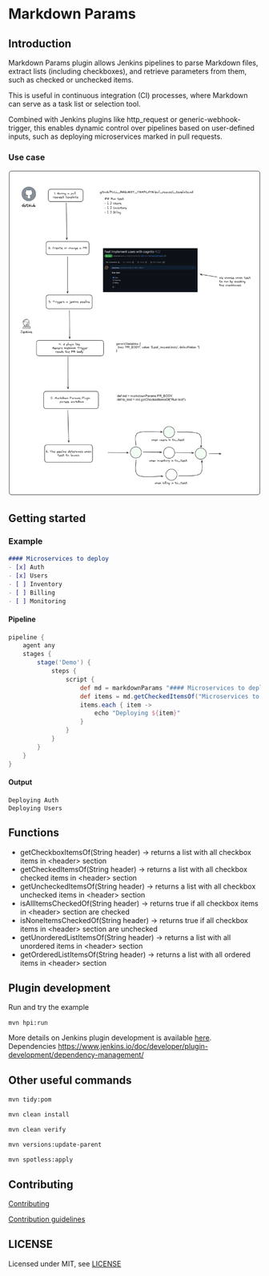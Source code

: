 # Markdown Params

## Introduction

Markdown Params plugin allows Jenkins pipelines to parse Markdown files, extract lists (including checkboxes), and retrieve parameters from them, such as checked or unchecked items. 

This is useful in continuous integration (CI) processes, where Markdown can serve as a task list or selection tool. 

Combined with Jenkins plugins like http_request or generic-webhook-trigger, this enables dynamic control over pipelines based on user-defined inputs, such as deploying microservices marked in pull requests.

### Use case

![use case diagram](doc/usecase.png)



## Getting started

### Example
```markdown
#### Microservices to deploy
- [x] Auth
- [x] Users
- [ ] Inventory
- [ ] Billing
- [ ] Monitoring
```
#### Pipeline
```groovy
pipeline {
    agent any
    stages {
        stage('Demo') {
            steps {
                script {
                    def md = markdownParams "#### Microservices to deploy\n- [x] Auth\n- [x] Users\n- [ ] Inventory\n- [ ] Billing\n- [ ] Monitoring"
                    def items = md.getCheckedItemsOf("Microservices to deploy")
                    items.each { item ->
                        echo "Deploying ${item}"
                    }
                }
            }
        }
    }
}
```
#### Output
```text
Deploying Auth
Deploying Users
```


## Functions

* getCheckboxItemsOf(String header) → returns a list with all checkbox items in \<header\> section
* getCheckedItemsOf(String header) → returns a list with all checkbox checked items in \<header\> section
* getUncheckedItemsOf(String header) → returns a list with all checkbox unchecked items in \<header\> section
* isAllItemsCheckedOf(String header) → returns true if all checkbox items in \<header\> section are checked 
* isNoneItemsCheckedOf(String header) → returns true if all checkbox items in \<header\> section are unchecked
* getUnorderedListItemsOf(String header) → returns a list with all unordered items in \<header\> section
* getOrderedListItemsOf(String header) → returns a list with all ordered items in \<header\> section

## Plugin development

Run and try the example
```shell
mvn hpi:run
```

More details on Jenkins plugin development is available [here](https://wiki.jenkins-ci.org/display/JENKINS/Plugin+tutorial).
Dependencies https://www.jenkins.io/doc/developer/plugin-development/dependency-management/

## Other useful commands
```shell
mvn tidy:pom
```


```shell
mvn clean install
```


```shell
mvn clean verify
```


```shell
mvn versions:update-parent
```

```shell
mvn spotless:apply
```


## Contributing

[Contributing](https://github.com/jenkinsci/.github/blob/master/CONTRIBUTING.md)

[Contribution guidelines](https://github.com/jenkinsci/.github/blob/master/CONTRIBUTING.md)

## LICENSE

Licensed under MIT, see [LICENSE](LICENSE.md)

